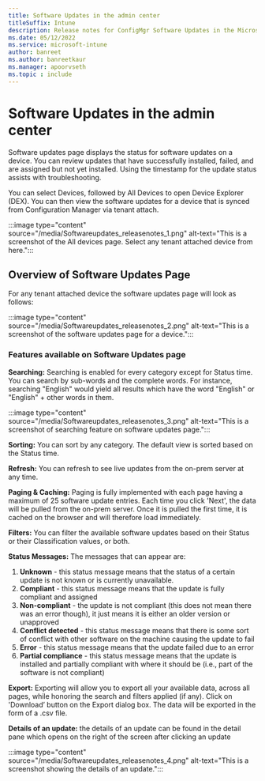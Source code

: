 ```yaml
---
title: Software Updates in the admin center
titleSuffix: Intune
description: Release notes for ConfigMgr Software Updates in the Microsoft Endpoint Manager admin center
ms.date: 05/12/2022
ms.service: microsoft-intune
author: banreet
ms.author: banreetkaur
ms.manager: apoorvseth
ms.topic : include
---
```

# <a name="SoftwareUpdates_releasenotes"></a>Software Updates in the admin center


Software updates page displays the status for software updates on a device. You can review updates that have successfully installed, failed, and are assigned but not yet installed. Using the timestamp for the update status assists with troubleshooting.

You can select Devices, followed by All Devices to open Device Explorer (DEX). You can then view the software updates for a device that is synced from Configuration Manager via tenant attach.

:::image type="content" source="/media/Softwareupdates_releasenotes_1.png" alt-text="This is a screenshot of the All devices page. Select any tenant attached device from here.":::

## Overview of Software Updates Page

For any tenant attached device the software updates page will look as follows:

:::image type="content" source="/media/Softwareupdates_releasenotes_2.png" alt-text="This is a screenshot of the software updates page for a device.":::

### Features available on Software Updates page

**Searching:** Searching is enabled for every category except for Status time. You can search by sub-words and the complete words. For instance, searching "English" would yield all results which have the word "English" or "English" + other words in them.

:::image type="content" source="/media/Softwareupdates_releasenotes_3.png" alt-text="This is a screenshot of searching feature on software updates page.":::

**Sorting:** You can sort by any category. The default view is sorted based on the Status time.

**Refresh:** You can refresh to see live updates from the on-prem server at any time.

**Paging & Caching:** Paging is fully implemented with each page having a maximum of 25 software update entries. Each time you click 'Next', the data will be pulled from the on-prem server. Once it is pulled the first time, it is cached on the browser and will therefore load immediately.

**Filters:** You can filter the available software updates based on their Status or their Classification values, or both.

**Status Messages:** The messages that can appear are:

1. **Unknown** - this status message means that the status of a certain update is not known or is currently unavailable.
2. **Compliant** - this status message means that the update is fully compliant and assigned
3. **Non-compliant** - the update is not compliant (this does not mean there was an error though), it just means it is either an older version or unapproved
4. **Conflict detected** - this status message means that there is some sort of conflict with other software on the machine causing the update to fail
5. **Error** - this status message means that the update failed due to an error
6. **Partial compliance** - this status message means that the update is installed and partially compliant with where it should be (i.e., part of the software is not compliant)

**Export:** Exporting will allow you to export all your available data, across all pages, while honoring the search and filters applied (if any).  Click on 'Download’ button on the Export dialog box. The data will be exported in the form of a .csv file.

**Details of an update:** the details of an update can be found in the detail pane which opens on the right of the screen after clicking an update

:::image type="content" source="/media/Softwareupdates_releasenotes_4.png" alt-text="This is a screenshot showing the details of an update.":::